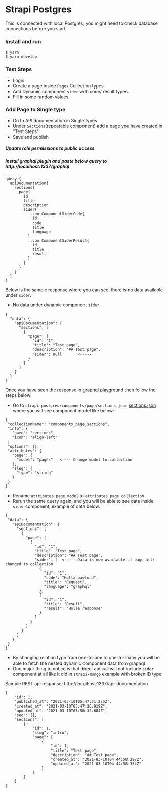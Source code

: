 # Strapi Postgres

This is connected with local Postgres, you might need to check database connections before you start.


### Install and run
```
$ yarn
$ yarn develop
```

### Test Steps
 - Login
 - Create a page inside `Pages` Collection types
 - Add Dynamic component `sider` with code/ result types.
 - Fill in some random values
    
### Add Page to Single type
 - Go to API documentation in Single types
 - Under `Sections`(repeatable component) add a page you have created in "Test Steps"
 - Save and publish
    
##### Update role permissions to public access
##### Install graphql plugin and paste below query to http://localhost:1337/graphql
```
query {
  apiDocumentation{
    sections{
      page{
        id
        title
        description
        sider{
          ...on ComponentSiderCode{
            id
            code
            title
            language
          }
          ...on ComponentSiderResult{
            id
            title
            result
          } 
        }
      }
    }
  }
}
```

Below is the sample response where you can see, there is no data available under `sider`.

 - No data under dynamic component `sider`
```
{
  "data": {
    "apiDocumentation": {
      "sections": [
        {
          "page": {
            "id": "1",
            "title": "Test page",
            "description": "## Test page",
            "sider": null       <-----
          }
        }
      ]
    }
  }
}
```

Once you have seen the response in graphql playground then follow the steps below: 

 - Go to `strapi-postgres/components/page/sections.json` [sections.json](components/page/sections.json) where you will see component model like below: 
 ```
{
  "collectionName": "components_page_sections",
  "info": {
    "name": "sections",
    "icon": "align-left"
  },
  "options": {},
  "attributes": {
    "page": {
      "model": "pages"   <---- Change model to collection
    },
    "slug": {
      "type": "string"
    }
  }
}
```
 - Rename `attributes.page.model` to `attributes.page.collection`
 - Rerun the same query again, and you will be able to see data inside `sider` component, example of data below:
 ```
{
  "data": {
    "apiDocumentation": {
      "sections": [
        {
          "page": [
            {
              "id": "1",
              "title": "Test page",
              "description": "## Test page",
              "sider": [  <----- Data is now available if page attr changed to collection
                {
                  "id": "1",
                  "code": "Holla payload",
                  "title": "Request",
                  "language": "graphql"
                },
                {
                  "id": "1",
                  "title": "Result",
                  "result": "Holla response"
                }
              ]
            }
          ]
        }
      ]
    }
  }
}
```
 - By changing relation type from one-to-one to one-to-many you will be able to fetch the nested dynamic component data from graphql
 - One major thing to notice is that direct api call will not include `sider` component at all like it did in `strapi-mongo` example with broken ID type

Sample REST api response: http://localhost:1337/api-documentation

```
{
    "id": 1,
    "published_at": "2021-03-10T05:47:31.275Z",
    "created_at": "2021-03-10T05:47:26.919Z",
    "updated_at": "2021-03-10T05:50:32.684Z",
    "seo": [],
    "sections": [
        {
            "id": 1,
            "slug": "intro",
            "page": [
                {
                    "id": 1,
                    "title": "Test page",
                    "description": "## Test page",
                    "created_at": "2021-03-10T04:44:58.297Z",
                    "updated_at": "2021-03-10T04:44:58.354Z"
                }
            ]
        }
    ]
}
```


